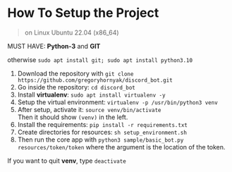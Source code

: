 # How To Setup the Project

>on Linux Ubuntu 22.04 (x86_64)

MUST HAVE: **Python-3** and **GIT**

otherwise `sudo apt install git; sudo apt install python3.10`

1. Download the repository with `git clone https://github.com/gregoryhornyak/discord_bot.git`
2. Go inside the repository: `cd discord_bot`
3. Install **virtualenv**: `sudo apt install virtualenv -y`
4. Setup the virtual environment: `virtualenv -p /usr/bin/python3 venv`
5. After setup, activate it: `source venv/bin/activate` <br> Then it should show `(venv)` in the left.
6. Install the requirements: `pip install -r requirements.txt`
7. Create directories for resources: `sh setup_environment.sh`
8. Then run the core app with `python3 sample/basic_bot.py resources/token/token`  where the argument is the location of the token.

If you want to quit **venv**, type `deactivate`